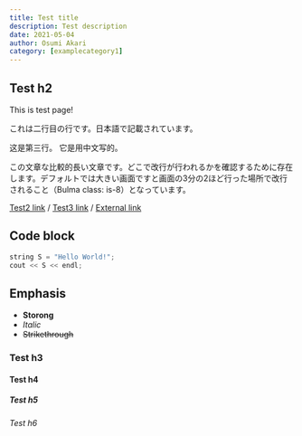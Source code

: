 ```yaml
---
title: Test title
description: Test description
date: 2021-05-04
author: Osumi Akari
category: [examplecategory1]
---
```


## Test h2

This is test page!

これは二行目の行です。日本語で記載されています。

这是第三行。 它是用中文写的。

この文章な比較的長い文章です。どこで改行が行われるかを確認するために存在します。デフォルトでは大きい画面ですと画面の3分の2ほど行った場所で改行されること（Bulma class: is-8）となっています。

[Test2 link](test2) / [Test3 link](test3) / [External link](https://github.com/Osumi-Akari/nuxtblog-miller)

## Code block
```cpp
string S = "Hello World!";
cout << S << endl;
```

## Emphasis
* **Storong**
* *Italic*
* ~~Strikethrough~~

### Test h3
#### Test h4
##### Test h5
###### Test h6